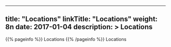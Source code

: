 
---
title: "Locations"
linkTitle: "Locations"
weight: 8n
date: 2017-01-04
description: >
 Locations
---

{{% pageinfo %}}
Locations
{{% /pageinfo %}}
Locations
